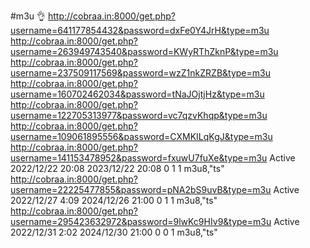 #m3u 👌
http://cobraa.in:8000/get.php?username=641177854432&password=dxFe0Y4JrH&type=m3u
http://cobraa.in:8000/get.php?username=263949743540&password=KWyRThZknP&type=m3u
http://cobraa.in:8000/get.php?username=237509117569&password=wzZ1nkZRZB&type=m3u
http://cobraa.in:8000/get.php?username=160702462034&password=tNaJOjtjHz&type=m3u
http://cobraa.in:8000/get.php?username=122705313977&password=vc7qzvKhqp&type=m3u
http://cobraa.in:8000/get.php?username=109061895556&password=CXMKILqKgJ&type=m3u
http://cobraa.in:8000/get.php?username=141153478952&password=fxuwU7fuXe&type=m3u  Active  2022/12/22 20:08  2023/12/22 20:08  0  1  1  m3u8,"ts"
http://cobraa.in:8000/get.php?username=22225477855&password=pNA2bS9uvB&type=m3u  Active  2022/12/27 4:09  2024/12/26 21:00  0  1  1  m3u8,"ts"
http://cobraa.in:8000/get.php?username=295423632972&password=9lwKc9HIv9&type=m3u  Active  2022/12/31 2:02  2024/12/30 21:00  0  0  1  m3u8,"ts"
